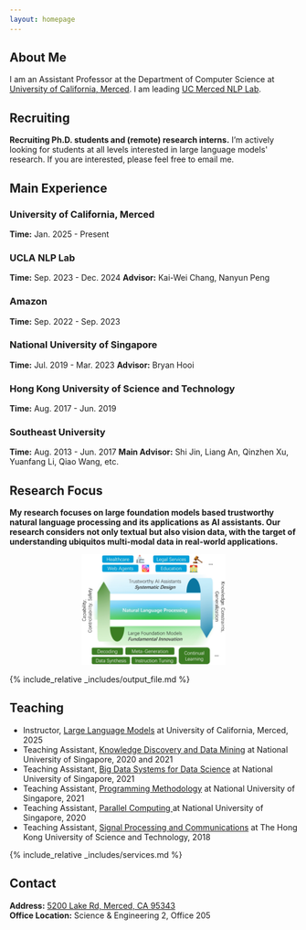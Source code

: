 ```yaml
---
layout: homepage
---
```


## About Me

I am an Assistant Professor at the Department of Computer Science at [University of California, Merced](https://www.ucmerced.edu/). I am leading [UC Merced NLP Lab](https://wangywust.github.io/ucmnlp).

## Recruiting

**Recruiting Ph.D. students and (remote) research interns.** I’m actively looking for students at all levels interested in large language models' research. If you are interested, please feel free to email me.<br>

## Main Experience

### University of California, Merced
**Time:** Jan. 2025 - Present

### UCLA NLP Lab
**Time:** Sep. 2023 - Dec. 2024
**Advisor:** Kai-Wei Chang, Nanyun Peng

### Amazon
**Time:** Sep. 2022 - Sep. 2023

### National University of Singapore
**Time:** Jul. 2019 - Mar. 2023
**Advisor:** Bryan Hooi

### Hong Kong University of Science and Technology  
**Time:** Aug. 2017 - Jun. 2019

### Southeast University
**Time:** Aug. 2013 - Jun. 2017
**Main Advisor:** Shi Jin, Liang An, Qinzhen Xu, Yuanfang Li, Qiao Wang, etc.

## Research Focus

**My research focuses on large foundation models based trustworthy natural language processing and its applications as AI assistants. Our research considers not only textual but also vision data, with the target of understanding ubiquitos multi-modal data in real-world applications.** <br> 

<p align="center">
<img src='person_logo.png' width = "50%">
</p>

{% include_relative _includes/output_file.md %}


## Teaching
- Instructor, [Large Language Models](https://wangywust.github.io/courses) at University of California, Merced, 2025
- Teaching Assistant, [Knowledge Discovery and Data Mining](https://nusmods.com/modules/CS5228/knowledge-discovery-and-data-mining) at National University of Singapore, 2020 and 2021
- Teaching Assistant, [Big Data Systems for Data Science](https://nusmods.com/modules/CS5228/knowledge-discovery-and-data-mining) at National University of Singapore, 2021
- Teaching Assistant, [Programming Methodology](https://nusmods.com/modules/CS5228/knowledge-discovery-and-data-mining) at National University of Singapore, 2021
- Teaching Assistant, [Parallel Computing ](https://nusmods.com/modules/CS3210/parallel-computing) at National University of Singapore, 2020
- Teaching Assistant, [Signal Processing and Communications](https://nusmods.com/modules/CS5228/knowledge-discovery-and-data-mining) at The Hong Kong University of Science and Technology, 2018

{% include_relative _includes/services.md %}

## Contact
**Address:** [5200 Lake Rd, Merced, CA 95343](https://g.co/kgs/4tVi9BQ)
<br>
**Office Location:**  Science & Engineering 2, Office 205